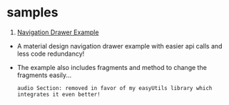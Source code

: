 # samples

1. [Navigation Drawer Example](https://github.com/Xstar97/samples/tree/master/apps/Navigation-Drawer-Example)
- A material design navigation drawer example with easier api calls and less code redundancy!
- The example also includes fragments and method to change the fragments easily...



      audio Section: removed in favor of my easyUtils library which integrates it even better!

